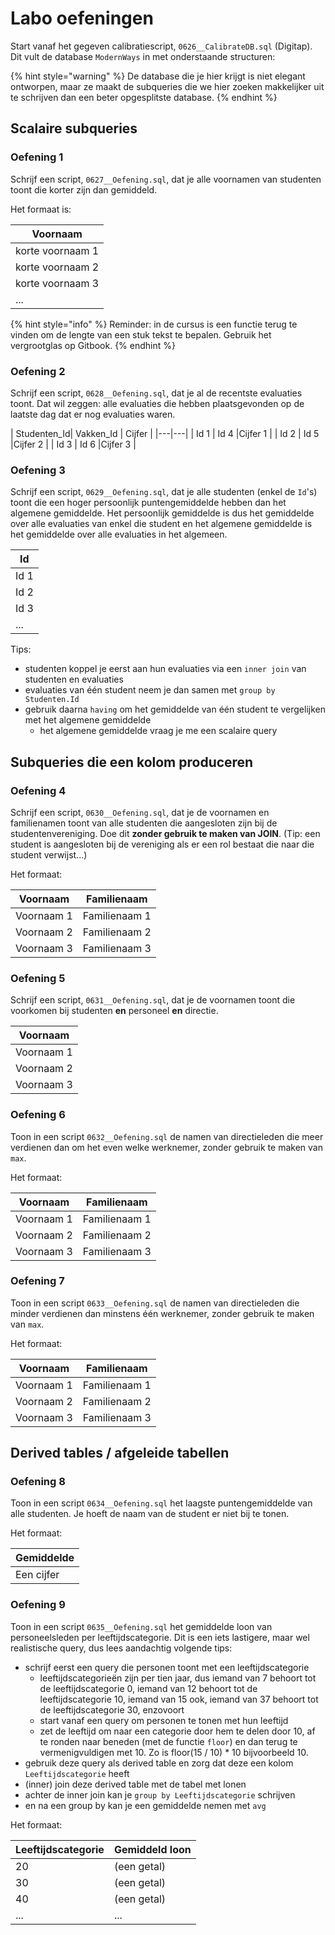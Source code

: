 # Labo oefeningen
Start vanaf het gegeven calibratiescript, `0626__CalibrateDB.sql` (Digitap). Dit vult de database `ModernWays` in met onderstaande structuren:

{% hint style="warning" %}
De database die je hier krijgt is niet elegant ontworpen, maar ze maakt de subqueries die we hier zoeken makkelijker uit te schrijven dan een beter opgesplitste database.
{% endhint %}

## Scalaire subqueries

### Oefening 1
Schrijf een script, `0627__Oefening.sql`, dat je alle voornamen van studenten toont die korter zijn dan gemiddeld.

Het formaat is:

| Voornaam |
|---|
| korte voornaam 1 |
| korte voornaam 2 |
| korte voornaam 3 |
| ... |

{% hint style="info" %}
Reminder: in de cursus is een functie terug te vinden om de lengte van een stuk tekst te bepalen. Gebruik het vergrootglas op Gitbook.
{% endhint %}

### Oefening 2
Schrijf een script, `0628__Oefening.sql`, dat je al de recentste evaluaties toont. Dat wil zeggen: alle evaluaties die hebben plaatsgevonden op de laatste dag dat er nog evaluaties waren.

| Studenten\_Id| Vakken\_Id | Cijfer |
|---|---|
| Id 1 | Id 4 |Cijfer 1 |
| Id 2 | Id 5 |Cijfer 2 |
| Id 3 | Id 6 |Cijfer 3 |

### Oefening 3
Schrijf een script, `0629__Oefening.sql`, dat je alle studenten (enkel de `Id`'s) toont die een hoger persoonlijk puntengemiddelde hebben dan het algemene gemiddelde. Het persoonlijk gemiddelde is dus het gemiddelde over alle evaluaties van enkel die student en het algemene gemiddelde is het gemiddelde over alle evaluaties in het algemeen.

| Id |
|---|
| Id 1 |
| Id 2 |
| Id 3 |
| ... | ... |

Tips:
- studenten koppel je eerst aan hun evaluaties via een `inner join` van studenten en evaluaties
- evaluaties van één student neem je dan samen met `group by Studenten.Id`
- gebruik daarna `having` om het gemiddelde van één student te vergelijken met het algemene gemiddelde
  - het algemene gemiddelde vraag je me een scalaire query

## Subqueries die een kolom produceren

### Oefening 4
Schrijf een script, `0630__Oefening.sql`, dat je de voornamen en familienamen toont van alle studenten die aangesloten zijn bij de studentenvereniging. Doe dit **zonder gebruik te maken van JOIN**. (Tip: een student is aangesloten bij de vereniging als er een rol bestaat die naar die student verwijst...)

Het formaat:

| Voornaam | Familienaam |
|---|---|
| Voornaam 1 | Familienaam 1 |
| Voornaam 2 | Familienaam 2 |
| Voornaam 3 | Familienaam 3 |

### Oefening 5
Schrijf een script, `0631__Oefening.sql`, dat je de voornamen toont die voorkomen bij studenten **en** personeel **en** directie.

| Voornaam |
|---|
| Voornaam 1 |
| Voornaam 2 |
| Voornaam 3 |

### Oefening 6
Toon in een script `0632__Oefening.sql` de namen van directieleden die meer verdienen dan om het even welke werknemer, zonder gebruik te maken van `max`.

Het formaat:

| Voornaam | Familienaam |
|---|---|
| Voornaam 1 | Familienaam 1 |
| Voornaam 2 | Familienaam 2 |
| Voornaam 3 | Familienaam 3 |


### Oefening 7
Toon in een script `0633__Oefening.sql` de namen van directieleden die minder verdienen dan minstens één werknemer, zonder gebruik te maken van `max`.

Het formaat:

| Voornaam | Familienaam |
|---|---|
| Voornaam 1 | Familienaam 1 |
| Voornaam 2 | Familienaam 2 |
| Voornaam 3 | Familienaam 3 |

## Derived tables / afgeleide tabellen

### Oefening 8
Toon in een script `0634__Oefening.sql` het laagste puntengemiddelde van alle studenten. Je hoeft de naam van de student er niet bij te tonen.

Het formaat:

| Gemiddelde |
|---|
| Een cijfer | (Hier staat maar één rij!)

### Oefening 9
Toon in een script `0635__Oefening.sql` het gemiddelde loon van personeelsleden per leeftijdscategorie. Dit is een iets lastigere, maar wel realistische query, dus lees aandachtig volgende tips:

- schrijf eerst een query die personen toont met een leeftijdscategorie
  - leeftijdscategorieën zijn per tien jaar, dus iemand van 7 behoort tot de leeftijdscategorie 0, iemand van 12 behoort tot de leeftijdscategorie 10, iemand van 15 ook, iemand van 37 behoort tot de leeftijdscategorie 30, enzovoort
  - start vanaf een query om personen te tonen met hun leeftijd
  - zet de leeftijd om naar een categorie door hem te delen door 10, af te ronden naar beneden (met de functie `floor`) en dan terug te vermenigvuldigen met 10. Zo is floor(15 / 10) * 10 bijvoorbeeld 10.
- gebruik deze query als derived table en zorg dat deze een kolom `Leeftijdscategorie` heeft
- (inner) join deze derived table met de tabel met lonen
- achter de inner join kan je `group by Leeftijdscategorie` schrijven
- en na een group by kan je een gemiddelde nemen met `avg`

Het formaat:

| Leeftijdscategorie | Gemiddeld loon |
|---|---|
| 20 | (een getal) |
| 30 | (een getal) |
| 40 | (een getal) |
| ... | ... |
